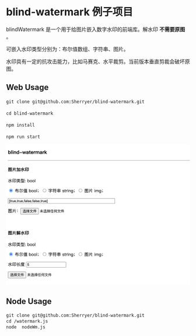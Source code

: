 # blind-watermark 例子项目

blindWatermark 是一个用于给图片嵌入数字水印的前端库。解水印 **不需要原图** 。

可嵌入水印类型分别为：布尔值数组、字符串、图片。

水印具有一定的抗攻击能力，比如马赛克、水平裁剪。当前版本垂直剪裁会破坏原图。


## Web Usage
```
git clone git@github.com:Sherryer/blind-watermark.git

cd blind-watermark

npm install

npm run start 
```

![img](example.png)

## Node Usage

```
git clone git@github.com:Sherryer/blind-watermark.git
cd /watermark.js
node  nodeWm.js
```


